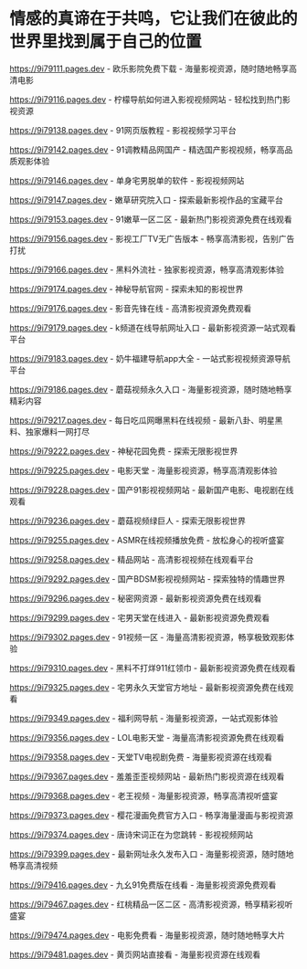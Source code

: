 # 情感的真谛在于共鸣，它让我们在彼此的世界里找到属于自己的位置

https://9i79111.pages.dev - 欧乐影院免费下载 - 海量影视资源，随时随地畅享高清电影

https://9i79116.pages.dev - 柠檬导航如何进入影视视频网站 - 轻松找到热门影视资源

https://9i79138.pages.dev - 91网页版教程 - 影视视频学习平台

https://9i79142.pages.dev - 91调教精品网国产 - 精选国产影视视频，畅享高品质观影体验

https://9i79146.pages.dev - 单身宅男脱单的软件 - 影视视频网站

https://9i79147.pages.dev - 嫩草研究院入口 - 探索最新影视作品的宝藏平台

https://9i79153.pages.dev - 91嫩草一区二区 - 最新热门影视资源免费在线观看

https://9i79156.pages.dev - 影视工厂TV无广告版本 - 畅享高清影视，告别广告打扰

https://9i79166.pages.dev - 黑料外流社 - 独家影视资源，畅享高清观影体验

https://9i79174.pages.dev - 神秘导航官网 - 探索未知的影视世界

https://9i79176.pages.dev - 影音先锋在线 - 高清影视资源免费观看

https://9i79179.pages.dev - k频道在线导航网址入口 - 最新影视资源一站式观看平台

https://9i79183.pages.dev - 奶牛福建导航app大全 - 一站式影视视频资源导航平台

https://9i79186.pages.dev - 蘑菇视频永久入口 - 海量影视资源，随时随地畅享精彩内容

https://9i79217.pages.dev - 每日吃瓜网曝黑料在线视频 - 最新八卦、明星黑料、独家爆料一网打尽

https://9i79222.pages.dev - 神秘花园免费 - 探索无限影视世界

https://9i79225.pages.dev - 电影天堂 - 海量影视资源，畅享高清观影体验

https://9i79228.pages.dev - 国产91影视视频网站 - 最新国产电影、电视剧在线观看

https://9i79236.pages.dev - 蘑菇视频绿巨人 - 探索无限影视世界

https://9i79255.pages.dev - ASMR在线视频播放免费 - 放松身心的视听盛宴

https://9i79258.pages.dev - 精品网站 - 高清影视视频在线观看平台

https://9i79292.pages.dev - 国产BDSM影视视频网站 - 探索独特的情趣世界

https://9i79296.pages.dev - 秘密网资源 - 最新影视资源免费在线观看

https://9i79299.pages.dev - 宅男天堂在线进入 - 最新影视资源免费观看

https://9i79302.pages.dev - 91视频一区 - 海量高清影视资源，畅享极致观影体验

https://9i79310.pages.dev - 黑料不打烊911红领巾 - 最新影视资源免费在线观看

https://9i79325.pages.dev - 宅男永久天堂官方地址 - 最新影视资源免费在线观看

https://9i79349.pages.dev - 福利网导航 - 海量影视资源，一站式观影体验

https://9i79356.pages.dev - LOL电影天堂 - 海量高清影视资源免费在线观看

https://9i79358.pages.dev - 天堂TV电视剧免费 - 海量影视资源在线观看

https://9i79367.pages.dev - 羞羞歪歪视频网站 - 最新热门影视资源在线观看

https://9i79368.pages.dev - 老王视频 - 海量影视资源，畅享高清视听盛宴

https://9i79373.pages.dev - 樱花漫画免费官方入口 - 畅享海量漫画与影视资源

https://9i79374.pages.dev - 唐诗宋词正在为您跳转 - 影视视频网站

https://9i79399.pages.dev - 最新网址永久发布入口 - 海量影视资源，随时随地畅享高清视频

https://9i79416.pages.dev - 九幺91免费版在线看 - 海量影视资源免费观看

https://9i79467.pages.dev - 红桃精品一区二区 - 高清影视资源，畅享精彩视听盛宴

https://9i79474.pages.dev - 电影免费看 - 海量影视资源，随时随地畅享大片

https://9i79481.pages.dev - 黄页网站直接看 - 海量影视资源在线观看
